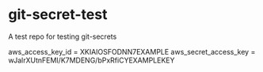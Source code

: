 # git-secret-test
A test repo for testing git-secrets

aws_access_key_id = XKIAIOSFODNN7EXAMPLE 
aws_secret_access_key = wJalrXUtnFEMI/K7MDENG/bPxRfiCYEXAMPLEKEY
